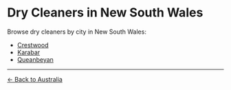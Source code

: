 # Dry Cleaners in New South Wales

Browse dry cleaners by city in New South Wales:

- [Crestwood](./crestwood.md)
- [Karabar](./karabar.md)
- [Queanbeyan](./queanbeyan.md)

---

[← Back to Australia](../README.md)
